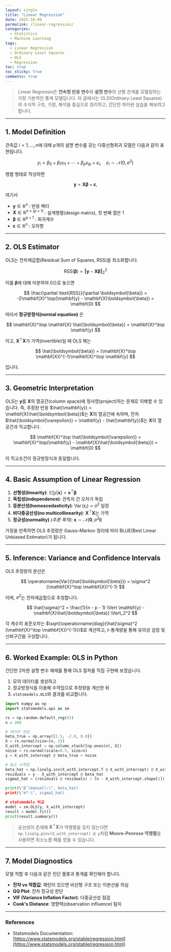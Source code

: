 ```yaml
---
layout: single
title: "Linear Regression"
date: 2025-10-09
permalink: /linear-regression/
categories:
  - Statistics
  - Machine Learning
tags:
  - Linear Regression
  - Ordinary Least Squares
  - OLS
  - Regression
toc: true
toc_sticky: true
comments: true
---
```


> Linear Regressio은 **연속형 반응 변수**와 **설명 변수**의 선형 관계를 모델링하는 가장 기본적인 통계 모델입니다. 이 글에서는 OLS(Ordinary Least Squares)의 수식적 구조, 가정, 해석을 중심으로 정리하고, 간단한 파이썬 실습을 해보려고 합니다.

---

## 1. Model Definition

관측값 $i = 1, \ldots, n$에 대해 $p$개의 설명 변수를 갖는 다중선형회귀 모델은 다음과 같이 표현됩니다.

$$
y_i = \beta_0 + \beta_1 x_{i1} + \cdots + \beta_p x_{ip} + \varepsilon_i, \quad \varepsilon_i \sim \mathcal{N}(0, \sigma^2)
$$

행렬 형태로 작성하면

$$
\mathbf{y} = \mathbf{X}\boldsymbol{\beta} + \boldsymbol{\varepsilon},
$$

여기서

- $\mathbf{y} \in \mathbb{R}^n$ : 반응 벡터  
- $\mathbf{X} \in \mathbb{R}^{n \times (p+1)}$ : 설계행렬(design matrix), 첫 번째 열은 1  
- $\boldsymbol{\beta} \in \mathbb{R}^{p+1}$ : 회귀계수  
- $\boldsymbol{\varepsilon} \in \mathbb{R}^n$ : 오차항

---

## 2. OLS Estimator

OLS는 잔차제곱합(Residual Sum of Squares, RSS)을 최소화합니다.

$$
\text{RSS}(\boldsymbol{\beta}) = \Vert \mathbf{y} - \mathbf{X}\boldsymbol{\beta} \Vert_2^2
$$

이를 $\boldsymbol{\beta}$에 대해 미분하여 0으로 놓으면

$$
\frac{\partial \text{RSS}}{\partial \boldsymbol{\beta}} = -2\mathbf{X}^\top(\mathbf{y} - \mathbf{X}\boldsymbol{\beta}) = \mathbf{0}
$$

따라서 **정규방정식(normal equation)** 은

$$
\mathbf{X}^\top \mathbf{X} \hat{\boldsymbol{\beta}} = \mathbf{X}^\top \mathbf{y}
$$

이고, $\mathbf{X}^\top \mathbf{X}$가 가역(invertible)일 때 OLS 해는

$$
\hat{\boldsymbol{\beta}} = (\mathbf{X}^\top \mathbf{X})^{-1}\mathbf{X}^\top \mathbf{y}
$$

입니다.

---

## 3. Geometric Interpretation

OLS는 $\mathbf{y}$를 $\mathbf{X}$의 열공간(column space)에 정사영(project)하는 문제로 이해할 수 있습니다. 즉, 추정된 반응 $\hat{\mathbf{y}} = \mathbf{X}\hat{\boldsymbol{\beta}}$는 $\mathbf{X}$의 열공간에 속하며, 잔차 $\hat{\boldsymbol{\varepsilon}} = \mathbf{y} - \hat{\mathbf{y}}$는 $\mathbf{X}$의 열공간과 직교합니다.

$$
\mathbf{X}^\top \hat{\boldsymbol{\varepsilon}} = \mathbf{X}^\top(\mathbf{y} - \mathbf{X}\hat{\boldsymbol{\beta}}) = \mathbf{0}
$$

이 직교조건이 정규방정식과 동일합니다.

---

## 4. Basic Assumption of Linear Regression

1. **선형성(linearity)**: $\mathbb{E}[y|\mathbf{x}] = \mathbf{x}^\top \boldsymbol{\beta}$  
2. **독립성(independence)**: 관측치 간 오차가 독립  
3. **등분산성(homoscedasticity)**: $\operatorname{Var}(\varepsilon_i) = \sigma^2$ 일정  
4. **비다중공선성(no multicollinearity)**: $\mathbf{X}^\top \mathbf{X}$는 가역  
5. **정규성(normality)** *(추론 목적)*: $\boldsymbol{\varepsilon} \sim \mathcal{N}(\mathbf{0}, \sigma^2 \mathbf{I})$

가정을 만족하면 OLS 추정량은 Gauss–Markov 정리에 따라 BLUE(Best Linear Unbiased Estimator)가 됩니다.

---

## 5. Inference: Variance and Confidence Intervals

OLS 추정량의 분산은

$$
\operatorname{Var}(\hat{\boldsymbol{\beta}}) = \sigma^2 (\mathbf{X}^\top \mathbf{X})^{-1}
$$

이며, $\sigma^2$는 잔차제곱합으로 추정합니다.

$$
\hat{\sigma}^2 = \frac{1}{n - p - 1} \Vert \mathbf{y} - \mathbf{X}\hat{\boldsymbol{\beta}} \Vert_2^2
$$

각 계수의 표준오차는 $\sqrt{\operatorname{diag}(\hat{\sigma}^2 (\mathbf{X}^\top \mathbf{X})^{-1})}$로 계산하고, $t$-통계량을 통해 유의성 검정 및 신뢰구간을 구성합니다.

---

## 6. Worked Example: OLS in Python

간단한 2차원 설명 변수 예제를 통해 OLS 절차를 직접 구현해 보겠습니다.

1. 모의 데이터를 생성하고  
2. 정규방정식을 이용해 수작업으로 추정량을 계산한 뒤  
3. `statsmodels.OLS`와 결과를 비교합니다.

```python
import numpy as np
import statsmodels.api as sm

rs = np.random.default_rng(42)
n = 200

# 데이터 생성
beta_true = np.array([1.5, -2.0, 0.8])
X = rs.normal(size=(n, 2))
X_with_intercept = np.column_stack([np.ones(n), X])
noise = rs.normal(scale=0.5, size=n)
y = X_with_intercept @ beta_true + noise

# OLS 수작업
beta_hat = np.linalg.inv(X_with_intercept.T @ X_with_intercept) @ X_with_intercept.T @ y
residuals = y - X_with_intercept @ beta_hat
sigma2_hat = (residuals @ residuals) / (n - X_with_intercept.shape[1])

print(\"β̂ (manual):\", beta_hat)
print(\"σ̂²:\", sigma2_hat)

# statsmodels 비교
model = sm.OLS(y, X_with_intercept)
result = model.fit()
print(result.summary())
```

> 공선성이 존재해 $\mathbf{X}^\top\mathbf{X}$가 역행렬을 갖지 않는다면 `np.linalg.pinv(X_with_intercept) @ y`처럼 **Moore–Penrose 역행렬**을 사용하면 최소노름 해를 얻을 수 있습니다.

---

## 7. Model Diagnostics

모델 적합 후 다음과 같은 진단 플롯과 통계를 확인해야 합니다.

- **잔차 vs 적합값**: 패턴이 있으면 비선형 구조 또는 이분산을 의심  
- **QQ Plot**: 잔차 정규성 판단  
- **VIF (Variance Inflation Factor)**: 다중공선성 점검  
- **Cook's Distance**: 영향력(observation influence) 탐지

---

### References

- Statsmodels Documentation: [https://www.statsmodels.org/stable/regression.html](https://www.statsmodels.org/stable/regression.html)
